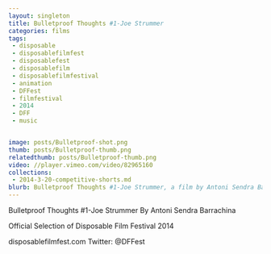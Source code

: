 ```yaml
---
layout: singleton
title: Bulletproof Thoughts #1-Joe Strummer
categories: films
tags:
 - disposable
 - disposablefilmfest
 - disposablefest
 - disposablefilm
 - disposablefilmfestival
 - animation
 - DFFest
 - filmfestival
 - 2014
 - DFF
 - music


image: posts/Bulletproof-shot.png
thumb: posts/Bulletproof-thumb.png
relatedthumb: posts/Bulletproof-thumb.png
video: //player.vimeo.com/video/82965160
collections:
 - 2014-3-20-competitive-shorts.md
blurb: Bulletproof Thoughts #1-Joe Strummer, a film by Antoni Sendra Barrachina.
---
```


Bulletproof Thoughts #1-Joe Strummer
By Antoni Sendra Barrachina

Official Selection of Disposable Film Festival 2014

disposablefilmfest.com
Twitter: @DFFest
